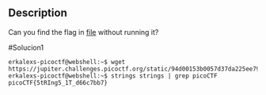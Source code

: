 ## Description

Can you find the flag in [file](https://jupiter.challenges.picoctf.org/static/94d00153b0057d37da225ee79a846c62/strings) without running it?

#Solucion1 
```
erkalexs-picoctf@webshell:~$ wget https://jupiter.challenges.picoctf.org/static/94d00153b0057d37da225ee79a846c62/strings
erkalexs-picoctf@webshell:~$ strings strings | grep picoCTF
picoCTF{5tRIng5_1T_d66c7bb7}
```